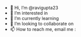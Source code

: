 - 👋 Hi, I’m @ravigupta23
- 👀 I’m interested in 
- 🌱 I’m currently learning 
- 💞️ I’m looking to collaborate on 
- 📫 How to reach me, email me : 

<!---
ravigupta23/ravigupta23 is a ✨ special ✨ repository because its `README.md` (this file) appears on your GitHub profile.
You can click the Preview link to take a look at your changes.
--->
